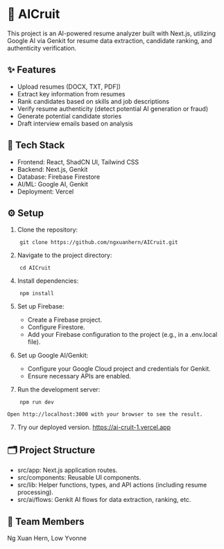 # 🚀 AICruit

This project is an AI-powered resume analyzer built with Next.js, utilizing Google AI via Genkit for resume data extraction, candidate ranking, and authenticity verification.

## ✨ Features

- Upload resumes (DOCX, TXT, PDF])
- Extract key information from resumes
- Rank candidates based on skills and job descriptions
- Verify resume authenticity (detect potential AI generation or fraud)
- Generate potential candidate stories
- Draft interview emails based on analysis

## 🧰 Tech Stack

- Frontend: React, ShadCN UI, Tailwind CSS
- Backend: Next.js, Genkit
- Database: Firebase Firestore
- AI/ML: Google AI, Genkit
- Deployment: Vercel

## ⚙️ Setup

1.  Clone the repository:
```
    git clone https://github.com/ngxuanhern/AICruit.git
```

2.  Navigate to the project directory:
```
    cd AICruit
```


4.  Install dependencies:
```
    npm install
 ```


5.  Set up Firebase:
    - Create a Firebase project.
    - Configure Firestore.
    - Add your Firebase configuration to the project (e.g., in a .env.local file).

6.  Set up Google AI/Genkit:
    - Configure your Google Cloud project and credentials for Genkit.
    - Ensure necessary APIs are enabled.

7.  Run the development server:
```
    npm run dev
```
    Open http://localhost:3000 with your browser to see the result.
    
7. Try our deployed version.
   https://ai-cruit-1.vercel.app
   
## 🗂️ Project Structure

- src/app: Next.js application routes.
- src/components: Reusable UI components.
- src/lib: Helper functions, types, and API actions (including resume processing).
- src/ai/flows: Genkit AI flows for data extraction, ranking, etc.
  
## 👥 Team Members
Ng Xuan Hern, Low Yvonne
